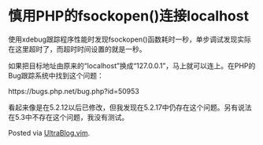# 慎用PHP的fsockopen()连接localhost

<p>使用xdebug跟踪程序性能时发现fsockopen()函数耗时一秒，单步调试发现实际在这里超时了，而超时时间设置的就是一秒。</p>

<p>如果把目标地址由原来的“localhost”换成“127.0.0.1”，马上就可以连上。在PHP的Bug跟踪系统中找到这个问题：</p>

<p>https://bugs.php.net/bug.php?id=50953</p>

<p>看起来像是在5.2.12以后已修改，但我发现在5.2.17中仍存在这个问题。另有说法在5.3中不存在这个问题，我没有测试。</p>

<p>Posted via <a href="http://0x3f.org/?p=1894">UltraBlog.vim</a>.</p>

